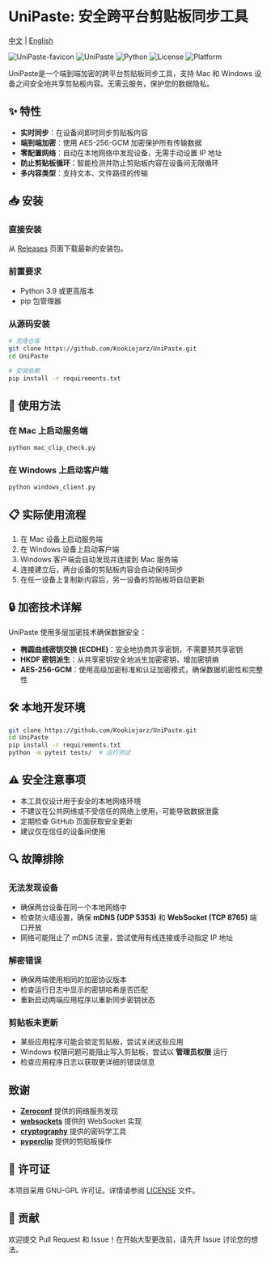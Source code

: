 # UniPaste: 安全跨平台剪贴板同步工具

[中文](./README.md) | [English](./README_EN.md)

![UniPaste-favicon](https://github.com/Kookiejarz/UniPaste/blob/main/unipaste.png?raw=true)
![UniPaste](https://img.shields.io/badge/UniPaste-1.0.0-blue)
![Python](https://img.shields.io/badge/Python-3.9+-green)
![License](https://img.shields.io/badge/License-GNU%20GPL-blue)
![Platform](https://img.shields.io/badge/Platform-Mac%20%7C%20Windows-lightgrey)

UniPaste是一个端到端加密的跨平台剪贴板同步工具，支持 Mac 和 Windows 设备之间安全地共享剪贴板内容。无需云服务，保护您的数据隐私。

## ✨ 特性

- **实时同步**：在设备间即时同步剪贴板内容
- **端到端加密**：使用 AES-256-GCM 加密保护所有传输数据
- **零配置网络**：自动在本地网络中发现设备，无需手动设置 IP 地址
- **防止剪贴板循环**：智能检测并防止剪贴板内容在设备间无限循环
- **多内容类型**：支持文本、文件路径的传输

## 📥 安装

### 直接安装
从 [Releases](https://github.com/Kookiejarz/UniPaste/releases) 页面下载最新的安装包。

### 前置要求
- Python 3.9 或更高版本
- pip 包管理器

### 从源码安装

```sh
# 克隆仓库
git clone https://github.com/Kookiejarz/UniPaste.git
cd UniPaste

# 安装依赖
pip install -r requirements.txt
```

## 🚀 使用方法

### 在 Mac 上启动服务端
```sh
python mac_clip_check.py 
```

### 在 Windows 上启动客户端
```sh
python windows_client.py
```

## 📋 实际使用流程

1. 在 Mac 设备上启动服务端
2. 在 Windows 设备上启动客户端
3. Windows 客户端会自动发现并连接到 Mac 服务端
4. 连接建立后，两台设备的剪贴板内容会自动保持同步
5. 在任一设备上复制新内容后，另一设备的剪贴板将自动更新

## 🔒 加密技术详解

UniPaste 使用多层加密技术确保数据安全：

- **椭圆曲线密钥交换 (ECDHE)**：安全地协商共享密钥，不需要预共享密钥
- **HKDF 密钥派生**：从共享密钥安全地派生加密密钥，增加密钥熵
- **AES-256-GCM**：使用高级加密标准和认证加密模式，确保数据机密性和完整性

## 🛠 本地开发环境

```sh
git clone https://github.com/Kookiejarz/UniPaste.git
cd UniPaste
pip install -r requirements.txt
python -m pytest tests/  # 运行测试
```

## ⚠️ 安全注意事项

- 本工具仅设计用于安全的本地网络环境
- 不建议在公共网络或不受信任的网络上使用，可能导致数据泄露
- 定期检查 GitHub 页面获取安全更新
- 建议仅在信任的设备间使用

## 🔍 故障排除

### 无法发现设备
- 确保两台设备在同一个本地网络中
- 检查防火墙设置，确保 **mDNS (UDP 5353)** 和 **WebSocket (TCP 8765)** 端口开放
- 网络可能阻止了 mDNS 流量，尝试使用有线连接或手动指定 IP 地址

### 解密错误
- 确保两端使用相同的加密协议版本
- 检查运行日志中显示的密钥哈希是否匹配
- 重新启动两端应用程序以重新同步密钥状态

### 剪贴板未更新
- 某些应用程序可能会锁定剪贴板，尝试关闭这些应用
- Windows 权限问题可能阻止写入剪贴板，尝试以 **管理员权限** 运行
- 检查应用程序日志以获取更详细的错误信息


## 致谢

- **[Zeroconf](https://github.com/jstasiak/python-zeroconf)** 提供的网络服务发现
- **[websockets](https://github.com/aaugustin/websockets)** 提供的 WebSocket 实现
- **[cryptography](https://github.com/pyca/cryptography)** 提供的密码学工具
- **[pyperclip](https://github.com/asweigart/pyperclip)** 提供的剪贴板操作

## 📄 许可证

本项目采用 GNU-GPL 许可证。详情请参阅 [LICENSE](LICENSE) 文件。

## 🤝 贡献

欢迎提交 Pull Request 和 Issue！在开始大型更改前，请先开 Issue 讨论您的想法。
